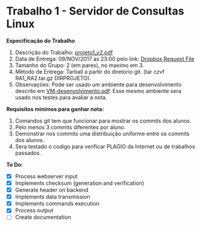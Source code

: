 # Trabalho 1 - Servidor de Consultas Linux

__Especificação do Trabalho__  

1. Descrição do Trabalho: [projeto1_v2.pdf](http://www2.dc.ufscar.br/~marcondes/redes-2sem-2017/projeto1_v2.pdf)  
2. Data de Entrega: 09/NOV/2017 as 23:00 pelo link: [Dropbox Request File](https://www.dropbox.com/request/9dzJ6xXlKJp4LNXqb27I)  
3. Tamanho do Grupo: 2 (em pares), no maximo em 3.  
4. Método de Entrega: Tarball a partir do diretorio git. (tar czvf RA1_RA2.tar.gz DIRPROJETO).  
5. Observações: Pode ser usado um ambiente para desenvolvimento descrito em [VM-desenvolvimento.pdf](http://www2.dc.ufscar.br/~marcondes/redes-2sem-2017/VM-desenvolvimento.pdf). Esse mesmo ambiente sera usado nos testes para avaliar a nota.  

__Requisitos minimos para ganhar nota:__  

1. Comandos git tem que funcionar para mostrar os commits dos alunos.  
2. Pelo menos 3 commits diferentes por aluno.  
3. Demonstrar nos commits uma distribuição uniforme entre os commits dos alunos.  
4. Sera testado o codigo para verificar PLAGIO da Internet ou de trabalhos passados. 

__To Do:__
- [x] Process webserver input  
- [x] Implements checksum (generation and verification)  
- [x] Generate header on backend  
- [x] Implements data transmission  
- [x] Implements commands execution  
- [x] Process output  
- [ ] Create documentation  

